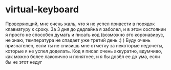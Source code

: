 # virtual-keyboard

Проверяющий, мне очень жаль, что я не успел привести в порядок клавиатуру к сроку. За 3 дня до дедлайна я заболел, и в этом состоянии я просто не способен думать и писать код (возможно это коронавирус, не знаю, температура не спадает уже третий день :) )
Буду очень признателен, если ты не снизишь мне отметку за некоторые недочеты, которые я не успел доделать. Код я писал очень аккуратно, вдумчиво, как можно более лаконично и понятнее, и я бы довёл ее до ума, если бы не этот недуг
